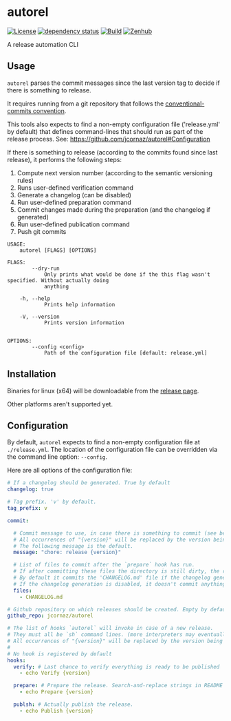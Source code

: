 # autorel

[![License](https://img.shields.io/github/license/jcornaz/autorel)](https://github.com/jcornaz/autorel/blob/main/LICENSE)
[![dependency status](https://deps.rs/repo/github/jcornaz/autorel/status.svg)](https://deps.rs/repo/github/jcornaz/autorel)
[![Build](https://github.com/jcornaz/autorel/actions/workflows/build.yml/badge.svg)](https://github.com/jcornaz/autorel/actions/workflows/build.yml)
[![Zenhub](https://img.shields.io/badge/workspace-zenhub-%236061be)](https://app.zenhub.com/workspaces/autorel-60980eaac1cd55000f3de46b/board)

A release automation CLI

## Usage

`autorel` parses the commit messages since the last version tag to decide if there is something to release.

It requires running from a git repository that follows the [conventional-commits convention](https://www.conventionalcommits.org).

This tools also expects to find a non-empty configuration file ('release.yml' by default) that defines
command-lines that should run as part of the release process.
See: https://github.com/jcornaz/autorel#Configuration

If there is something to release (according to the commits found since last release), it performs the following steps:

1. Compute next version number (according to the semantic versioning rules)
2. Runs user-defined verification command
3. Generate a changelog (can be disabled)
4. Run user-defined preparation command
5. Commit changes made during the preparation (and the changelog if generated)
6. Run user-defined publication command
7. Push git commits

```
USAGE:
    autorel [FLAGS] [OPTIONS]

FLAGS:
        --dry-run
            Only prints what would be done if the this flag wasn't specified. Without actually doing
            anything

    -h, --help
            Prints help information

    -V, --version
            Prints version information


OPTIONS:
        --config <config>
            Path of the configuration file [default: release.yml]
```

## Installation

Binaries for linux (x64) will be downloadable from the [release page](https://github.com/jcornaz/autorel/releases).

Other platforms aren't supported yet.

## Configuration

By default, `autorel` expects to find a non-empty configuration file at `./release.yml`. The location of the
configuration file can be overridden via the command line option: `--config`.

Here are all options of the configuration file:

```yaml
# If a changelog should be generated. True by default
changelog: true

# Tag prefix. 'v' by default.
tag_prefix: v

commit:

  # Commit message to use, in case there is something to commit (see bellow).
  # All occurrences of "{version}" will be replaced by the version being released.
  # The following message is the default.
  message: "chore: release {version}"

  # List of files to commit after the `prepare` hook has run.
  # If after committing these files the directory is still dirty, the release process will fail.
  # By default it commits the 'CHANGELOG.md' file if the changelog generation is enabled.
  # If the changelog generation is disabled, it doesn't commit anything by default.
  files:
    - CHANGELOG.md

# Github repository on which releases should be created. Empty by default (not creating github releases)
github_repo: jcornaz/autorel

# The list of hooks `autorel` will invoke in case of a new release.
# They must all be `sh` command lines. (more interpreters may eventually be supported in the future)
# All occurrences of "{version}" will be replaced by the version being released.
# 
# No hook is registered by default
hooks:
  verify: # Last chance to verify everything is ready to be published 
    - echo Verify {version}

  prepare: # Prepare the release. Search-and-replace strings in README and docs for example.
    - echo Prepare {version}

  publsh: # Actually publish the release.
    - echo Publish {version}
```
